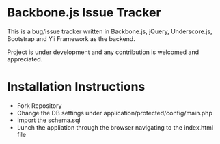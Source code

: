 Backbone.js Issue Tracker
==========================


This is a bug/issue tracker written in Backbone.js, jQuery, Underscore.js, Bootstrap and Yii Framework as the backend.

Project is under development and any contribution is welcomed and appreciated.

Installation Instructions
==========================

- Fork Repository
- Change the DB settings under application/protected/config/main.php
- Import the schema.sql
- Lunch the appliation through the browser navigating to the index.html file

